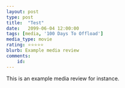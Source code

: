 ```yaml
---
layout: post
type: post
title:  "Test"
date:   2099-06-04 12:00:00
tags: [media, '100 Days To Offload']
media_type: movie
rating: ⭐⭐⭐⭐⭐
blurb: Example media review
comments:
    id: 
---
```

This is an example media review for instance.